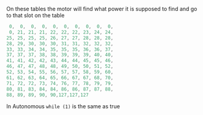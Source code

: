 On these tables the motor will find what power it is supposed to find and go to that slot on the table

```c
 0,  0,  0,  0,  0,  0,  0,  0,  0,  0,
 0, 21, 21, 21, 22, 22, 22, 23, 24, 24,
25, 25, 25, 25, 26, 27, 27, 28, 28, 28,
28, 29, 30, 30, 30, 31, 31, 32, 32, 32,
33, 33, 34, 34, 35, 35, 35, 36, 36, 37,
37, 37, 37, 38, 38, 39, 39, 39, 40, 40,
41, 41, 42, 42, 43, 44, 44, 45, 45, 46,
46, 47, 47, 48, 48, 49, 50, 50, 51, 52,
52, 53, 54, 55, 56, 57, 57, 58, 59, 60,
61, 62, 63, 64, 65, 66, 67, 67, 68, 70,
71, 72, 72, 73, 74, 76, 77, 78, 79, 79,
80, 81, 83, 84, 84, 86, 86, 87, 87, 88,
88, 89, 89, 90, 90,127,127,127
```

In Autonomous `while (1)` is the same as true
